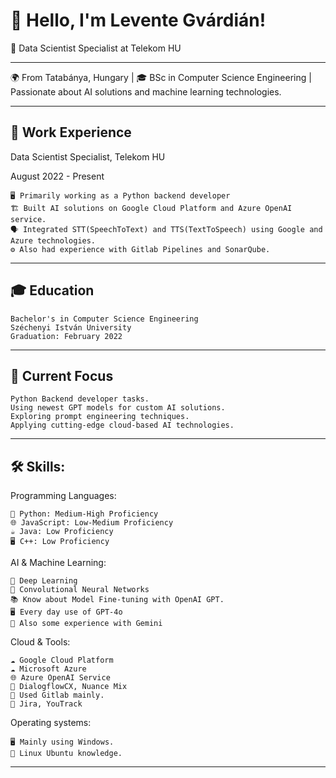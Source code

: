 # 👋 Hello, I'm Levente Gvárdián!
💼 Data Scientist Specialist at Telekom HU
____
🌍 From Tatabánya, Hungary | 🎓 BSc in Computer Science Engineering |  Passionate about AI solutions and machine learning technologies.
____
## 💼 Work Experience
Data Scientist Specialist, Telekom HU

August 2022 - Present

    🖥️ Primarily working as a Python backend developer
    🏗️ Built AI solutions on Google Cloud Platform and Azure OpenAI service.
    🗣️ Integrated STT(SpeechToText) and TTS(TextToSpeech) using Google and Azure technologies.
    ⚙️ Also had experience with Gitlab Pipelines and SonarQube.
    
____
## 🎓 Education

    Bachelor's in Computer Science Engineering
    Széchenyi István University
    Graduation: February 2022
____
## 🚀 Current Focus

    Python Backend developer tasks.
    Using newest GPT models for custom AI solutions.
    Exploring prompt engineering techniques.
    Applying cutting-edge cloud-based AI technologies.
____
## 🛠️ Skills:
Programming Languages:

    🐍 Python: Medium-High Proficiency
    🌐 JavaScript: Low-Medium Proficiency
    ☕ Java: Low Proficiency
    🖥️ C++: Low Proficiency

AI & Machine Learning:

    🤖 Deep Learning
    🧠 Convolutional Neural Networks
    📚 Know about Model Fine-tuning with OpenAI GPT.
    🖥️ Every day use of GPT-4o
    🌟 Also some experience with Gemini

Cloud & Tools:

    ☁️ Google Cloud Platform
    ☁️ Microsoft Azure
    🌐 Azure OpenAI Service
    🤖 DialogflowCX, Nuance Mix
    🦊 Used Gitlab mainly.
    📝 Jira, YouTrack

Operating systems:

    🖥️ Mainly using Windows.
    🐧 Linux Ubuntu knowledge.
____
